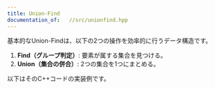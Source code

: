 ```yaml
---
title: Union-Find
documentation_of:   //src/unionfind.hpp
---
```


基本的なUnion-Findは、以下の2つの操作を効率的に行うデータ構造です。

1. **Find（グループ判定）**: 要素が属する集合を見つける。
2. **Union（集合の併合）**: 2つの集合を1つにまとめる。

以下はそのC++コードの実装例です。

